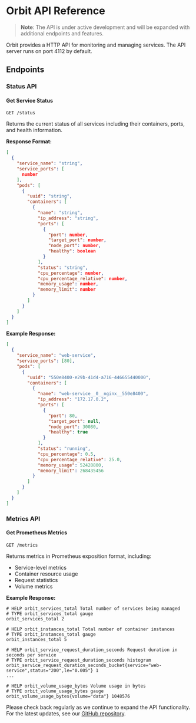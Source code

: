 # Orbit API Reference

> **Note**: The API is under active development and will be expanded with additional endpoints and features.

Orbit provides a HTTP API for monitoring and managing services. The API server runs on port 4112 by default.

## Endpoints

### Status API

#### Get Service Status

```http
GET /status
```

Returns the current status of all services including their containers, ports, and health information.

**Response Format:**
```json
[
  {
    "service_name": "string",
    "service_ports": [
      number
    ],
    "pods": [
      {
        "uuid": "string",
        "containers": [
          {
            "name": "string",
            "ip_address": "string",
            "ports": [
              {
                "port": number,
                "target_port": number,
                "node_port": number,
                "healthy": boolean
              }
            ],
            "status": "string",
            "cpu_percentage": number,
            "cpu_percentage_relative": number,
            "memory_usage": number,
            "memory_limit": number
          }
        ]
      }
    ]
  }
]
```

**Example Response:**
```json
[
  {
    "service_name": "web-service",
    "service_ports": [80],
    "pods": [
      {
        "uuid": "550e8400-e29b-41d4-a716-446655440000",
        "containers": [
          {
            "name": "web-service__0__nginx__550e8400",
            "ip_address": "172.17.0.2",
            "ports": [
              {
                "port": 80,
                "target_port": null,
                "node_port": 30080,
                "healthy": true
              }
            ],
            "status": "running",
            "cpu_percentage": 0.5,
            "cpu_percentage_relative": 25.0,
            "memory_usage": 52428800,
            "memory_limit": 268435456
          }
        ]
      }
    ]
  }
]
```

### Metrics API

#### Get Prometheus Metrics

```http
GET /metrics
```

Returns metrics in Prometheus exposition format, including:
- Service-level metrics
- Container resource usage
- Request statistics
- Volume metrics

**Example Response:**
```
# HELP orbit_services_total Total number of services being managed
# TYPE orbit_services_total gauge
orbit_services_total 2

# HELP orbit_instances_total Total number of container instances
# TYPE orbit_instances_total gauge
orbit_instances_total 5

# HELP orbit_service_request_duration_seconds Request duration in seconds per service
# TYPE orbit_service_request_duration_seconds histogram
orbit_service_request_duration_seconds_bucket{service="web-service",status="200",le="0.005"} 1
...

# HELP orbit_volume_usage_bytes Volume usage in bytes
# TYPE orbit_volume_usage_bytes gauge
orbit_volume_usage_bytes{volume="data"} 1048576
```


Please check back regularly as we continue to expand the API functionality. For the latest updates, see our [GitHub repository](https://github.com/airpipeio/orbit).
